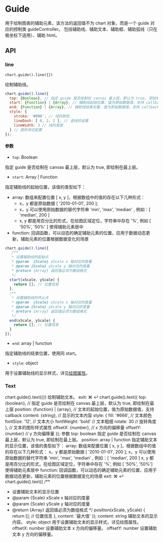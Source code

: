 # Guide

用于绘制图表的辅助元素，该方法的返回值不为 chart 对象，而是一个 guide 对应的控制类 guideController。 包括辅助线、辅助文本、辅助框、辅助弧线（只在极坐标下适用）、辅助 html。

## API

### line

`chart.guide().line({})`

绘制辅助线。

```js
chart.guide().line({
  top: {Boolean}, // 指定 guide 是否绘制在 canvas 最上层，默认为 true, 即绘制在最上层
  start: {Function} | {Array}, // 辅助线起始位置，值为原始数据值，支持 callback
  end: {Function} | {Array}, // 辅助线结束位置，值为原始数据值，支持 callback
  style: {
    stroke: '#999', // 线的颜色
    lineDash: [ 0, 2, 2 ], // 虚线的设置
    lineWidth: 3 // 线的宽度
  } // 图形样式配置
});
```

#### 参数
- `top`: Boolean

指定 guide 是否绘制在 canvas 最上层，默认为 true, 即绘制在最上层。

- `start`: Array | Function

指定辅助线的起始位置，该值的类型如下：
  + array: 数组来配置位置 [ x, y ]，根据数组中的值的存在以下几种形式：
    * x，y 都是原始数据 [ '2010-01-01', 200 ];
    * x，y 可以使用原始数据的替代字符串 'min', 'max', 'median' , 例如：[ 'median', 200 ]
    * x, y 都是用百分比的形式，在绘图区域定位，字符串中存在 '%', 例如 [ '50%', '50%' ] 使得辅助元素居中
  + function: 回调函数，可以动态的确定辅助元素的位置，应用于数据动态更新，辅助元素的位置根据数据变化的场景

```js
chart.guide().line({
   /**
   * 设置辅助线的起始点
   * @param  {Scale} xScale x 轴对应的度量
   * @param {Scale} yScale y 轴对应的度量
   * @return {Array} 返回值必须为数组格式
   */
  start(xScale, yScale) {
    return []; // 位置信息
  },
  /**
   * 设置辅助线的终止点
   * @param  {Scale} xScale x 轴对应的度量
   * @param {Scale} yScale y 轴对应的度量
   * @return {Array} 返回值必须为数组格式
   */
  end(xScale, yScale) {
    return []; // 位置信息
  }
});
```

- `end`: array | function

指定辅助线的结束位置，使用同 start。

- `style`: object

用于设置辅助线的显示样式，详见[绘图属性](./canvas.md)。

### Text

chart.guide().text({})
绘制辅助文本。
exit: ⌘ ↩
chart.guide().text({
  top: {boolean}, // 指定 guide 是否绘制在 canvas 最上层，默认为 true, 即绘制在最上层
  position: {function} | {array}, // 文本的起始位置，值为原始数据值，支持 callback
  content: {string}, // 显示的文本内容
  style: {
    fill: '#666', // 文本颜色
    fontSize: '12', // 文本大小
    fontWeight: 'bold' // 文本粗细
    rotate: 30 // 旋转角度
  }, // 文本的图形样式属性
  offsetX: {number}, // x 方向的偏移量
  offsetY: {number} // y 方向偏移量
});
参数
top: boolean
指定 guide 是否绘制在 canvas 最上层，默认为 true, 即绘制在最上层。
position: array | function
指定辅助文本的显示位置，该值的类型如下：
array: 数组来配置位置 [ x, y ]，根据数组中的值的存在以下几种形式：
x，y 都是原始数据 [ '2010-01-01', 200 ];
x，y 可以使用原始数据的替代字符串 'min', 'max', 'median' , 例如：[ 'median', 200 ]
x, y 都是用百分比的形式，在绘图区域定位，字符串中存在 '%', 例如 [ '50%', '50%'] 使得辅助元素居中
function: 回调函数，可以动态的确定辅助元素的位置，应用于数据动态更新，辅助元素的位置根据数据变化的场景
exit: ⌘ ↩
chart.guide().text({
  /**
   * 设置辅助文本的显示位置
   * @param  {Scale} xScale x 轴对应的度量
   * @param {Scale} yScale y 轴对应的度量
   * @return {Array} 返回值必须为数组格式
   */
  position(xScale, yScale) {
    return []; // 位置信息
  },
  content: '最大值'
});
content: string
辅助文本的显示内容。
style: object
用于设置辅助文本的显示样式，详见绘图属性。
offsetX: number
设置辅助文本 x 方向的偏移量。
offsetY: number
设置辅助文本 y 方向的偏移量。

